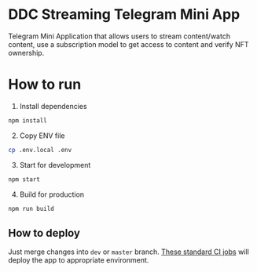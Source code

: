 # DDC Streaming Telegram Mini App

Telegram Mini Application that allows users to stream content/watch content, use a subscription model to get access to content and verify NFT ownership.

# How to run

1. Install dependencies

```bash
npm install
```

2. Copy ENV file

```bash
cp .env.local .env
```

3. Start for development

```bash
npm start
```

4. Build for production

```bash
npm run build
```

## How to deploy

Just merge changes into `dev` or `master` branch. [These standard CI jobs](https://github.com/cere-io/integration-telegram-app/actions) will deploy the app to appropriate environment.
